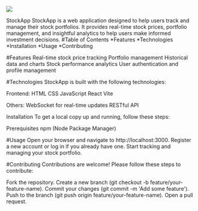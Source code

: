 ![](https://github.com/Your_Repository_Name/Your_GIF_Name.gif)



StockApp StockApp is a web application designed to help users track and manage their stock portfolios. It provides real-time stock prices, portfolio management, and insightful analytics to help users make informed investment decisions. #Table of Contents *Features *Technologies *Installation *Usage *Contributing

#Features Real-time stock price tracking Portfolio management Historical data and charts Stock performance analytics User authentication and profile management

#Technologies StockApp is built with the following technologies:

Frontend: HTML CSS JavaScript React Vite

Others: WebSocket for real-time updates RESTful API

Installation To get a local copy up and running, follow these steps:

Prerequisites npm (Node Package Manager)

#Usage Open your browser and navigate to http://localhost:3000. Register a new account or log in if you already have one. Start tracking and managing your stock portfolio.

#Contributing Contributions are welcome! Please follow these steps to contribute:

Fork the repository. Create a new branch (git checkout -b feature/your-feature-name). Commit your changes (git commit -m 'Add some feature'). Push to the branch (git push origin feature/your-feature-name). Open a pull request.
